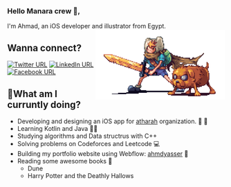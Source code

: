 ### Hello Manara crew 👋,

I'm Ahmad, an iOS developer and illustrator from Egypt.
<img align='right' src="https://raw.githubusercontent.com/selimdoyranli/selimdoyranli/master/preview.gif" width="300">
## Wanna connect? 
[![Twitter URL](https://img.shields.io/static/v1?color=blue&label=Twitter%20&logo=twitter&logoColor=white&style=for-the-badge&message=Follow)](https://twitter.com/ahmadyas_ser)
[![LinkedIn URL](https://img.shields.io/static/v1?color=blue&label=linkedin&logo=linkedin&logoColor=white&style=for-the-badge&message=Connect)](https://www.linkedin.com/in/ahmdyasser)
[![Facebook URL](https://img.shields.io/static/v1?color=blue&label=Facebook&logo=Facebook&logoColor=white&style=for-the-badge&message=Connect)](https://www.facebook.com/ahmadyassser)

## 🔭What am I curruntly doing?

- Developing and designing an iOS app for [atharah](https://atharah.com) organization. 👾 🎨 
- Learning Kotlin and Java 🧑‍🏫
- Studying algorithms and Data structrus with C++ 
- Solving problems on Codeforces and Leetcode 💻
- Building my portfolio website using Webflow: [ahmdyasser](http://ahmdyasser.webflow.io/) 🧊
- Reading some awesome books 📖
  - Dune 
  - Harry Potter and the Deathly Hallows     



<!--
**ahmdyasser/ahmdyasser** is a ✨ _special_ ✨ repository because its `README.md` (this file) appears on your GitHub profile.

Here are some ideas to get you started:

- 🔭 I’m currently working on ...
- 🌱 I’m currently learning ...
- 👯 I’m looking to collaborate on ...
- 🤔 I’m looking for help with ...
- 💬 Ask me about ...
- 📫 How to reach me: ...
- 😄 Pronouns: ...
- ⚡ Fun fact: ...
-->
